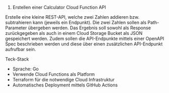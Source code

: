 

1) Erstellen einer Calculator Cloud Function API

Erstelle eine kleine REST-API, welche zwei Zahlen addieren bzw. subtrahieren kann (jeweils ein Endpunkt).
Die zwei Zahlen sollen als Path-Parameter übergeben werden. Das Ergebnis soll sowohl als Response zurückgegeben als auch in einem Cloud Storage Bucket als JSON gespeichert werden.
Zudem sollen die API-Endpunkte mittels einer OpenAPI Spec beschrieben werden und diese über einen zusätzlichen API-Endpunkt aufrufbar sein.

Teck-Stack
- Sprache: Go
- Verwende Cloud Functions als Platform
- Terraform für die notwendige Cloud Infrastruktur
- Automatisches Deployment mittels GitHub Actions
